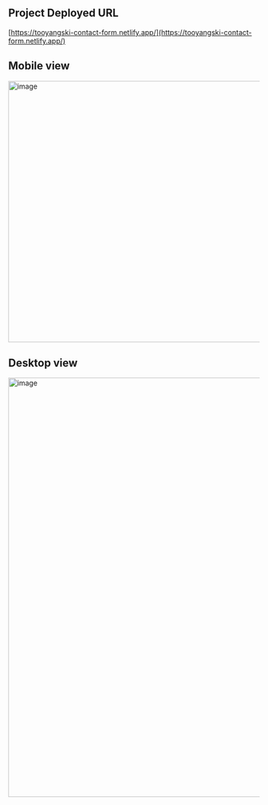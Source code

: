 ## Project Deployed URL

[https://tooyangski-contact-form.netlify.app/](https://tooyangski-contact-form.netlify.app/)

## Mobile view

<img width="524" alt="image" src="https://github.com/user-attachments/assets/52acb1e3-90c3-4054-bc28-946972722040">

## Desktop view

<img width="841" alt="image" src="https://github.com/user-attachments/assets/f2480332-ced4-4a89-a4b2-d22884f93fb6">
